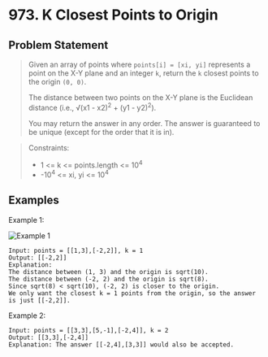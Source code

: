 # 973. K Closest Points to Origin

## Problem Statement

> Given an array of points where `points[i] = [xi, yi]` represents a point on the X-Y plane and an integer `k`, return the `k` closest points to the origin `(0, 0)`.
>
> The distance between two points on the X-Y plane is the Euclidean distance (i.e., √(x1 - x2)<sup>2</sup> + (y1 - y2)<sup>2</sup>).
>
> You may return the answer in any order. The answer is guaranteed to be unique (except for the order that it is in).

> Constraints:
>
> - 1 <= k <= points.length <= 10<sup>4</sup>
> - -10<sup>4</sup> <= xi, yi <= 10<sup>4</sup>

## Examples

Example 1:

![Example 1](https://assets.leetcode.com/uploads/2021/03/03/closestplane1.jpg)

```
Input: points = [[1,3],[-2,2]], k = 1
Output: [[-2,2]]
Explanation:
The distance between (1, 3) and the origin is sqrt(10).
The distance between (-2, 2) and the origin is sqrt(8).
Since sqrt(8) < sqrt(10), (-2, 2) is closer to the origin.
We only want the closest k = 1 points from the origin, so the answer is just [[-2,2]].
```

Example 2:

```
Input: points = [[3,3],[5,-1],[-2,4]], k = 2
Output: [[3,3],[-2,4]]
Explanation: The answer [[-2,4],[3,3]] would also be accepted.
```
